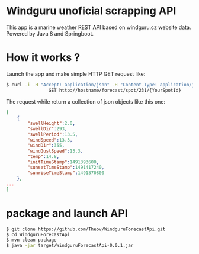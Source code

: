 # Windguru unoficial scrapping API

This app is a marine weather REST API based on windguru.cz website data.
Powered by Java 8 and Springboot.

# How it works ?
Launch the app and make simple HTTP GET request like:
```sh
$ curl -i -H "Accept: application/json" -H "Content-Type: application/json" -X
                GET http://hostname/forecast/spot/231/{YourSpotId}
```
The request while return a collection of json objects like this one:
```json
[
    {
        "swellHeight":2.0,
        "swellDir":293,
        "swellPeriod":13.5,
        "windSpeed":13.3,
        "windDir":355,
        "windGustSpeed":13.3,
        "temp":14.8,
        "initTimeStamp":1491393600,
        "sunsetTimeStamp":1491417240,
        "sunriseTimeStamp":1491370800
    },
...
]
```
# package and launch API
```sh
$ git clone https://github.com/Theov/WindguruForecastApi.git
$ cd WindguruForecastApi
$ mvn clean package
$ java -jar target/WindguruForecastApi-0.0.1.jar
```